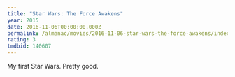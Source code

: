 ```yaml
---
title: "Star Wars: The Force Awakens"
year: 2015
date: 2016-11-06T00:00:00.000Z
permalink: /almanac/movies/2016-11-06-star-wars-the-force-awakens/index.html
rating: 3
tmdbid: 140607
---
```


My first Star Wars. Pretty good.